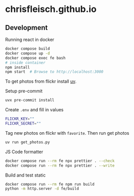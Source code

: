 # chrisfleisch.github.io

## Development

Running react in docker

```bash
docker compose build
docker compose up -d
docker compose exec fe bash
# inside container
npm install
npm start  # Browse to http://localhost:3000
```

To get photos from flickr install [uv](https://docs.astral.sh/uv/getting-started/installation/).

Setup pre-commit

```sh
uvx pre-commit install
```

Create `.env` and fill in values

```bash
FLICKR_KEY=""
FLICKR_SECRET=""
```

Tag new photos on flickr with `favorite`. Then run get photos

```bash
uv run get_photos.py
```

JS Code formatter

```bash
docker compose run --rm fe npx prettier . --check
docker compose run --rm fe npx prettier . --write
```

Build and test static

```bash
docker compose run --rm fe npm run build
python -m http.server -d fe/build
```
